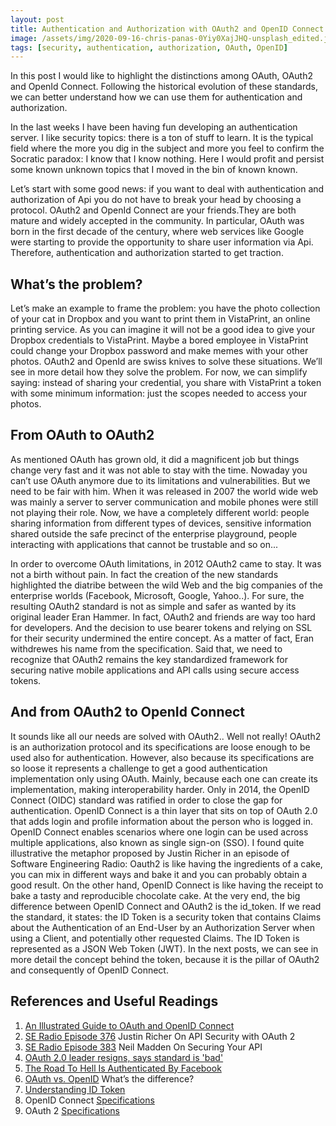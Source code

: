 ```yaml
---
layout: post
title: Authentication and Authorization with OAuth2 and OpenID Connect
image: /assets/img/2020-09-16-chris-panas-0Yiy0XajJHQ-unsplash_edited.jpg
tags: [security, authentication, authorization, OAuth, OpenID]
---
```

In this post I would like to highlight the distinctions among OAuth, OAuth2 and OpenId Connect. Following the historical evolution of these standards, we can better understand how we can use them for authentication and authorization.

In the last weeks I have been having fun developing an authentication server. I like security topics: there is a ton of stuff to learn. It is the typical field where the more you dig in the subject and more you feel to confirm the Socratic paradox: I know that I know nothing. Here I would profit and persist some known unknown topics that I moved in the bin of known known. 

Let’s start with some good news: if you want to deal with authentication and authorization of Api you do not have to break your head by choosing a protocol. OAuth2 and OpenId Connect are your friends.They are both mature and widely accepted in the community.
In particular, OAuth was born in the first decade of the century, where web services like Google were starting to provide the opportunity to share user information via Api. Therefore, authentication and authorization started to get traction. 

## What’s the problem?

Let’s make an example to frame the problem: you have the photo collection of your cat in Dropbox and you want to print them in VistaPrint, an online printing service. As you can imagine it will not be a good idea to give your Dropbox credentials to VistaPrint. Maybe a bored employee in VistaPrint could change your Dropbox password and make memes with your other photos. OAuth2 and OpenId are swiss knives to solve these situations. We’ll see in more detail how they solve the problem. For now, we can simplify saying: instead of sharing your credential, you share with VistaPrint a token with some minimum information: just the scopes needed to access your photos.

## From OAuth to OAuth2

As mentioned OAuth has grown old, it did a magnificent job but things change very fast and it was not able to stay with the time. Nowaday you can’t use OAuth anymore due to its limitations and vulnerabilities. But we need to be fair with him. When it was released in 2007 the world wide web was mainly a server to server communication and mobile phones were still not playing their role. Now, we have a completely different world: people sharing information from different types of devices, sensitive information shared outside the safe precinct of the enterprise playground, people interacting with applications that cannot be trustable and so on...

In order to overcome OAuth limitations, in 2012 OAuth2 came to stay. It was not a birth without pain. In fact the creation of the new standards highlighted the diatribe between the wild Web and the big companies of the enterprise worlds (Facebook, Microsoft, Google, Yahoo..). For sure, the resulting OAuth2 standard is not as simple and safer as wanted by its original leader Eran Hammer. In fact, OAuth2 and friends are way too hard for developers. And the decision to use bearer tokens and relying on SSL for their security undermined the entire concept. As a matter of fact, Eran withdrewes his name from the specification. Said that, we need to recognize that OAuth2 remains the key standardized framework for securing native mobile applications and API calls using secure access tokens.

## And from OAuth2 to OpenId Connect

It sounds like all our needs are solved with OAuth2.. Well not really! OAuth2 is an authorization protocol and its specifications are loose enough to be used also for authentication. However, also because its specifications are so loose it represents a challenge to get a good authentication implementation only using OAuth. Mainly, because each one can create its implementation, making interoperability harder. Only in 2014, the OpenID Connect (OIDC) standard was ratified in order to close the gap for authentication. OpenID Connect is a thin layer that sits on top of OAuth 2.0 that adds login and profile information about the person who is logged in. OpenID Connect enables scenarios where one login can be used across multiple applications, also known as single sign-on (SSO). I found quite illustrative the metaphor proposed by Justin Richer in an episode of Software Engineering Radio: Oauth2 is like having the ingredients of a cake, you can mix in different ways and bake it and you can probably obtain a good result. On the other hand, OpenID Connect is like having the receipt to bake a tasty and reproducible chocolate cake.
At the very end, the big difference between OpenID Connect and OAuth2 is the id_token. If we read the standard, it states: the ID Token is a security token that contains Claims about the Authentication of an End-User by an Authorization Server when using a Client, and potentially other requested Claims. The ID Token is represented as a JSON Web Token (JWT). In the next posts, we can see in more detail the concept behind the token, because it is the pillar of OAuth2 and consequently of OpenID Connect.

## References and Useful Readings 

1. [An Illustrated Guide to OAuth and OpenID Connect](https://developer.okta.com/blog/2019/10/21/illustrated-guide-to-oauth-and-oidc)
2. [SE Radio Episode 376](https://www.se-radio.net/2019/08/episode-376-justin-richer-on-api-security-with-oauth-2/) Justin Richer On API Security with OAuth 2
3. [SE Radio Episode 383](https://www.se-radio.net/2019/10/episode-383-neil-madden-on-securing-your-api/) Neil Madden On Securing Your API
4. [OAuth 2.0 leader resigns, says standard is 'bad'](https://www.cnet.com/news/oauth-2-0-leader-resigns-says-standard-is-bad/)
5. [The Road To Hell Is Authenticated By Facebook](https://www.darkreading.com/risk/the-road-to-hell-is-authenticated-by-facebook/d/d-id/1139181)
6. [OAuth vs. OpenID](https://www.gluu.org/blog/oauth-vs-openid-whats-the-difference/) What’s the difference?
7. [Understanding ID Token](https://medium.com/@darutk/understanding-id-token-5f83f50fa02e)
8. OpenID Connect [Specifications](https://openid.net/developers/specs/)
9. OAuth 2 [Specifications](https://tools.ietf.org/html/rfc6749)